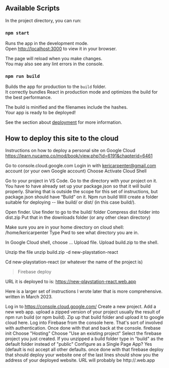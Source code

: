 ## Available Scripts

In the project directory, you can run:

### `npm start`

Runs the app in the development mode.\
Open [http://localhost:3000](http://localhost:3000) to view it in your browser.

The page will reload when you make changes.\
You may also see any lint errors in the console.

### `npm run build`

Builds the app for production to the `build` folder.\
It correctly bundles React in production mode and optimizes the build for the best performance.

The build is minified and the filenames include the hashes.\
Your app is ready to be deployed!

See the section about [deployment](https://facebook.github.io/create-react-app/docs/deployment) for more information.

## How to deploy this site to the cloud

Instructions on how to deploy a personal site on Google Cloud https://learn.nucamp.co/mod/book/view.php?id=6191&chapterid=6461

Go to console.cloud.google.com Login in with kericarpenter@gmail.com account (or your own Google account) Choose Activate Cloud Shell

Go to your project in VS Code. Go to the directory with your project on it. You have to have already set up your package.json so that it will build properly. Sharing that is outside the scope for this set of instructions, but package.json should have “Build” on it. Npm run build Will create a folder suitable for deploying -- like build/ or dist/ (in this case build/).

Open finder. Use finder to go to the build/ folder Compress dist folder into dist.zip Put that in the downloads folder (or any other clean directory)

Make sure you are in your home directory on cloud shell: /home/kericarpenter Type Pwd to see what directory you are in.

In Google Cloud shell, choose … Upload file. Upload build.zip to the shell.

Unzip the file unzip build.zip -d new-playstation-react

Cd new-playstation-react (or whatever the name of the project is)

> Firebase deploy

URL it is deployed to is: https://new-playstation-react.web.app

Here is a larger set of instructions I wrote later that is more comprehensive. written in March 2023.

Log in to https://console.cloud.google.com/
Create a new project.
Add a new web app.
upload a zipped version of your project usually the result of npm run build (or npm build). Zip up that build folder and upload it to google cloud here.
Log into Firebase from the console here.
That's sort of involved with authentication.
Once done with that and back at the console.
firebase init
Choose "Hosting"
Choose "Use an existing project"
Select the firebase project you just created.
If you unzipped a build folder type in "build" as the default folder instead of "public"
Configure as a Single Page App? Yes (default is no)
accept all other defaults.
once done with that
firebase deploy
that should deploy your website
one of the last lines should show you the address of your deployed website.
URL will probably be http://<project name>.web.app
